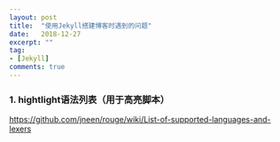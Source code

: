 ```yaml
---
layout: post
title:  "使用Jekyll搭建博客时遇到的问题"
date:   2018-12-27
excerpt: ""
tag:
- [Jekyll]
comments: true
---
```


### 1. hightlight语法列表（用于高亮脚本）  

https://github.com/jneen/rouge/wiki/List-of-supported-languages-and-lexers  
